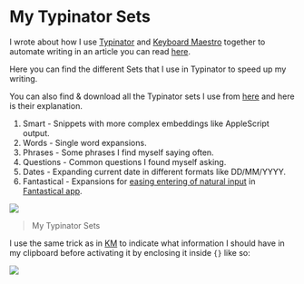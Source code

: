 # My Typinator Sets

I wrote about how I use [Typinator](https://wiki.nikitavoloboev.xyz/macOS/apps/typinator) and [Keyboard Maestro](https://wiki.nikitavoloboev.xyz/macOS/apps/keyboard-maestro/keyboard-maestro) together to automate writing in an article you can read [here](https://medium.com/@nikitavoloboev/write-once-never-write-again-c2fa1f6c4e8).

Here you can find the different Sets that I use in Typinator to speed up my writing.

You can also find & download all the Typinator sets I use from [here](https://www.dropbox.com/sh/7cfwu8q2nstqw65/AACPu7r1GIWn4_WE7pFwJ_n4a?dl=0) and here is their explanation.

1. Smart - Snippets with more complex embeddings like AppleScript output.
2. Words - Single word expansions.
3. Phrases - Some phrases I find myself saying often.
4. Questions - Common questions I found myself asking.
5. Dates - Expanding current date in different formats like DD/MM/YYYY.
6. Fantastical - Expansions for [easing entering of natural input](https://medium.com/@nikitavoloboev/fantastical-natural-input-text-expansions-3ea8cf7ccac3#.pv5937ncr) in [Fantastical app](https://wiki.nikitavoloboev.xyz/macOS/apps/fantastical).

![](https://i.imgur.com/V8FHOj4.png)

> My Typinator Sets

I use the same trick as in [KM](https://wiki.nikitavoloboev.xyz/macOS/apps/keyboard-maestro/km-macros) to indicate what information I should have in my clipboard before activating it by enclosing it inside `{}` like so:

![](https://i.imgur.com/CKyQ8gR.png)
